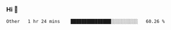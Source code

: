 ### Hi 👋

<!--START_SECTION:waka-->

```text
Other   1 hr 24 mins    ███████████████░░░░░░░░░░   60.26 %
```

<!--END_SECTION:waka-->
